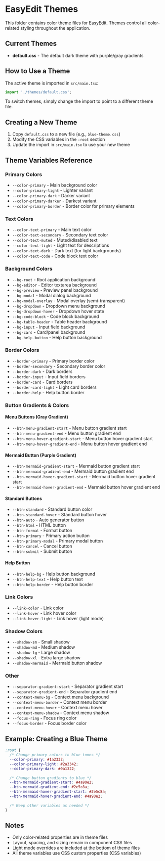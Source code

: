 # EasyEdit Themes

This folder contains color theme files for EasyEdit. Themes control all color-related styling throughout the application.

## Current Themes

- **default.css** - The default dark theme with purple/gray gradients

## How to Use a Theme

The active theme is imported in `src/main.tsx`:

```typescript
import './themes/default.css';
```

To switch themes, simply change the import to point to a different theme file.

## Creating a New Theme

1. Copy `default.css` to a new file (e.g., `blue-theme.css`)
2. Modify the CSS variables in the `:root` section
3. Update the import in `src/main.tsx` to use your new theme

## Theme Variables Reference

### Primary Colors
- `--color-primary` - Main background color
- `--color-primary-light` - Lighter variant
- `--color-primary-dark` - Darker variant
- `--color-primary-darker` - Darkest variant
- `--color-primary-border` - Border color for primary elements

### Text Colors
- `--color-text-primary` - Main text color
- `--color-text-secondary` - Secondary text color
- `--color-text-muted` - Muted/disabled text
- `--color-text-light` - Light text for descriptions
- `--color-text-dark` - Dark text (for light backgrounds)
- `--color-text-code` - Code block text color

### Background Colors
- `--bg-root` - Root application background
- `--bg-editor` - Editor textarea background
- `--bg-preview` - Preview panel background
- `--bg-modal` - Modal dialog background
- `--bg-modal-overlay` - Modal overlay (semi-transparent)
- `--bg-dropdown` - Dropdown menu background
- `--bg-dropdown-hover` - Dropdown hover state
- `--bg-code-block` - Code block background
- `--bg-table-header` - Table header background
- `--bg-input` - Input field background
- `--bg-card` - Card/panel background
- `--bg-help-button` - Help button background

### Border Colors
- `--border-primary` - Primary border color
- `--border-secondary` - Secondary border color
- `--border-dark` - Dark borders
- `--border-input` - Input field borders
- `--border-card` - Card borders
- `--border-card-light` - Light card borders
- `--border-help` - Help button border

### Button Gradients & Colors

#### Menu Buttons (Gray Gradient)
- `--btn-menu-gradient-start` - Menu button gradient start
- `--btn-menu-gradient-end` - Menu button gradient end
- `--btn-menu-hover-gradient-start` - Menu button hover gradient start
- `--btn-menu-hover-gradient-end` - Menu button hover gradient end

#### Mermaid Button (Purple Gradient)
- `--btn-mermaid-gradient-start` - Mermaid button gradient start
- `--btn-mermaid-gradient-end` - Mermaid button gradient end
- `--btn-mermaid-hover-gradient-start` - Mermaid button hover gradient start
- `--btn-mermaid-hover-gradient-end` - Mermaid button hover gradient end

#### Standard Buttons
- `--btn-standard` - Standard button color
- `--btn-standard-hover` - Standard button hover
- `--btn-auto` - Auto generator button
- `--btn-html` - HTML button
- `--btn-format` - Format button
- `--btn-primary` - Primary action button
- `--btn-primary-modal` - Primary modal button
- `--btn-cancel` - Cancel button
- `--btn-submit` - Submit button

#### Help Button
- `--btn-help-bg` - Help button background
- `--btn-help-text` - Help button text
- `--btn-help-border` - Help button border

### Link Colors
- `--link-color` - Link color
- `--link-hover` - Link hover color
- `--link-hover-light` - Link hover (light mode)

### Shadow Colors
- `--shadow-sm` - Small shadow
- `--shadow-md` - Medium shadow
- `--shadow-lg` - Large shadow
- `--shadow-xl` - Extra large shadow
- `--shadow-mermaid` - Mermaid button shadow

### Other
- `--separator-gradient-start` - Separator gradient start
- `--separator-gradient-end` - Separator gradient end
- `--context-menu-bg` - Context menu background
- `--context-menu-border` - Context menu border
- `--context-menu-hover` - Context menu hover
- `--context-menu-shadow` - Context menu shadow
- `--focus-ring` - Focus ring color
- `--focus-border` - Focus border color

## Example: Creating a Blue Theme

```css
:root {
  /* Change primary colors to blue tones */
  --color-primary: #1a2332;
  --color-primary-light: #2a3342;
  --color-primary-dark: #0a1322;
  
  /* Change button gradients to blue */
  --btn-mermaid-gradient-start: #4a90e2;
  --btn-mermaid-gradient-end: #2e5c8a;
  --btn-mermaid-hover-gradient-start: #2e5c8a;
  --btn-mermaid-hover-gradient-end: #4a90e2;
  
  /* Keep other variables as needed */
}
```

## Notes

- Only color-related properties are in theme files
- Layout, spacing, and sizing remain in component CSS files
- Light mode overrides are included at the bottom of theme files
- All theme variables use CSS custom properties (CSS variables)

